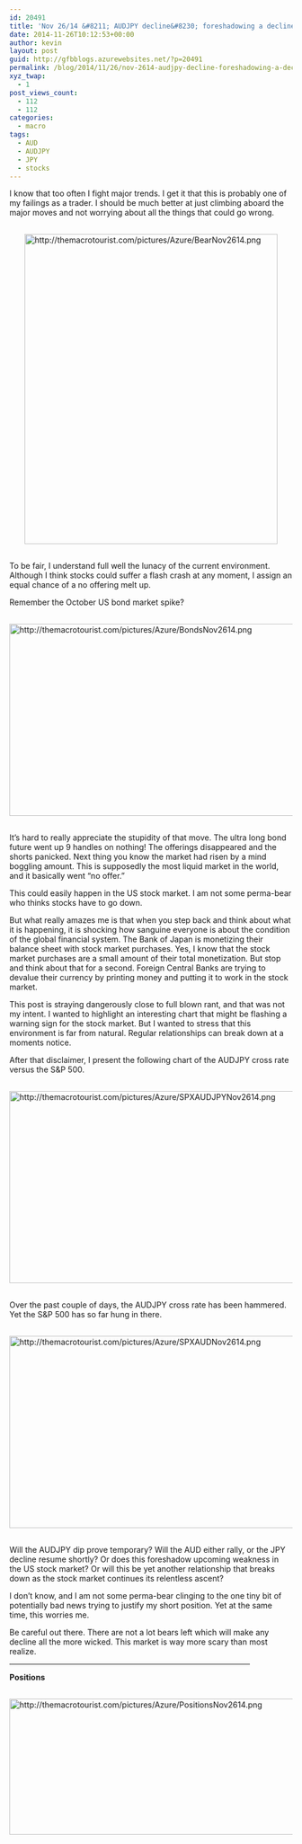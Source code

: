 ```yaml
---
id: 20491
title: 'Nov 26/14 &#8211; AUDJPY decline&#8230; foreshadowing a decline in the S&#038;P?'
date: 2014-11-26T10:12:53+00:00
author: kevin
layout: post
guid: http://gfbblogs.azurewebsites.net/?p=20491
permalink: /blog/2014/11/26/nov-2614-audjpy-decline-foreshadowing-a-decline-in-the-sp/
xyz_twap:
  - 1
post_views_count:
  - 112
  - 112
categories:
  - macro
tags:
  - AUD
  - AUDJPY
  - JPY
  - stocks
---
```

I know that too often I fight major trends. I get it that this is probably one of my failings as a trader. I should be much better at just climbing aboard the major moves and not worrying about all the things that could go wrong. 


  <img src="http://themacrotourist.com/pictures/Azure/BearNov2614.png" style="margin:30px auto;display:block;" alt="http://themacrotourist.com/pictures/Azure/BearNov2614.png" width="450" height="552">

To be fair, I understand full well the lunacy of the current environment. Although I think stocks could suffer a flash crash at any moment, I assign an equal chance of a no offering melt up. 

Remember the October US bond market spike? 


  <img src="http://themacrotourist.com/pictures/Azure/BondsNov2614.png" style="margin:30px auto;display:block;" alt="http://themacrotourist.com/pictures/Azure/BondsNov2614.png" width="600" height="342">

It&#8217;s hard to really appreciate the stupidity of that move. The ultra long bond future went up 9 handles on nothing! The offerings disappeared and the shorts panicked. Next thing you know the market had risen by a mind boggling amount. This is supposedly the most liquid market in the world, and it basically went &#8220;no offer.&#8221;

This could easily happen in the US stock market. I am not some perma-bear who thinks stocks have to go down.

But what really amazes me is that when you step back and think about what it is happening, it is shocking how sanguine everyone is about the condition of the global financial system. The Bank of Japan is monetizing their balance sheet with stock market purchases. Yes, I know that the stock market purchases are a small amount of their total monetization. But stop and think about that for a second. Foreign Central Banks are trying to devalue their currency by printing money and putting it to work in the stock market. 

This post is straying dangerously close to full blown rant, and that was not my intent. I wanted to highlight an interesting chart that might be flashing a warning sign for the stock market. But I wanted to stress that this environment is far from natural. Regular relationships can break down at a moments notice.

After that disclaimer, I present the following chart of the AUDJPY cross rate versus the S&P 500.


  <img src="http://themacrotourist.com/pictures/Azure/SPXAUDJPYNov2614.png" style="margin:30px auto;display:block;" alt="http://themacrotourist.com/pictures/Azure/SPXAUDJPYNov2614.png" width="600" height="342">

Over the past couple of days, the AUDJPY cross rate has been hammered. Yet the S&P 500 has so far hung in there. 


  <img src="http://themacrotourist.com/pictures/Azure/SPXAUDNov2614.png" style="margin:30px auto;display:block;" alt="http://themacrotourist.com/pictures/Azure/SPXAUDNov2614.png" width="600" height="342">

Will the AUDJPY dip prove temporary? Will the AUD either rally, or the JPY decline resume shortly? Or does this foreshadow upcoming weakness in the US stock market? Or will this be yet another relationship that breaks down as the stock market continues its relentless ascent?

I don&#8217;t know, and I am not some perma-bear clinging to the one tiny bit of potentially bad news trying to justify my short position. Yet at the same time, this worries me. 

Be careful out there. There are not a lot bears left which will make any decline all the more wicked. This market is way more scary than most realize.

<hr size="3" width="85%" />

**Positions**


  <img src="http://themacrotourist.com/pictures/Azure/PositionsNov2614.png" style="margin:30px auto;display:block;" alt="http://themacrotourist.com/pictures/Azure/PositionsNov2614.png" width="600" height="242"></p>